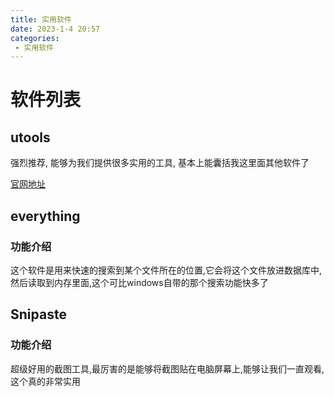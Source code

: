 ```yaml
---
title: 实用软件
date: 2023-1-4 20:57
categories:
 - 实用软件
---
```


# 软件列表

## utools

强烈推荐, 能够为我们提供很多实用的工具,  基本上能囊括我这里面其他软件了

[官网地址](https://www.u.tools/)

## everything

### 功能介绍

这个软件是用来快速的搜索到某个文件所在的位置,它会将这个文件放进数据库中,然后读取到内存里面,这个可比windows自带的那个搜索功能快多了

## Snipaste

### 功能介绍

超级好用的截图工具,最厉害的是能够将截图贴在电脑屏幕上,能够让我们一直观看,这个真的非常实用



